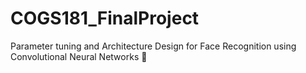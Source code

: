 # COGS181_FinalProject

Parameter tuning and Architecture Design for Face Recognition using Convolutional Neural Networks 🌅




